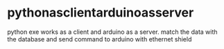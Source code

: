 # pythonasclientarduinoasserver
python exe works as a client and arduino as a server. match the data with the database and send command to arduino with ethernet shield
